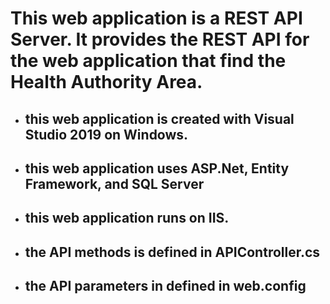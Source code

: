 # This web application is a REST API Server. It provides the REST API for the web application that find the Health Authority Area. 
- ## this web application is created with Visual Studio 2019 on Windows.
- ## this web application uses ASP.Net, Entity Framework, and SQL Server
- ## this web application runs on IIS.
- ## the API methods is defined in APIController.cs
- ## the API parameters in defined in web.config
